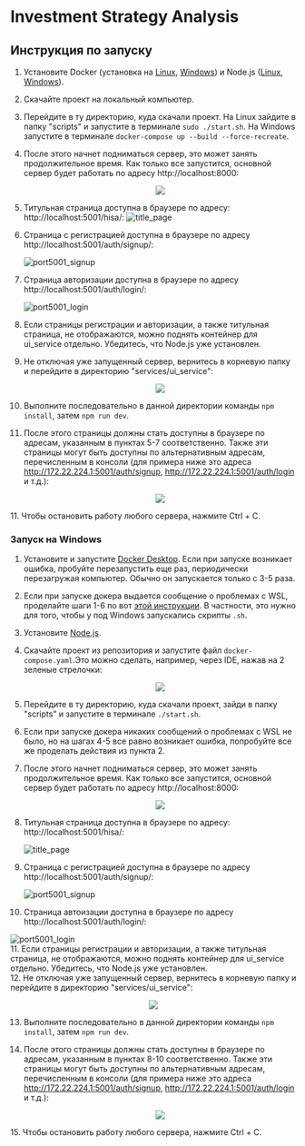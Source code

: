 
# Investment Strategy Analysis

## Инструкция по запуску

1. Установите Docker (установка на [Linux](https://www.digitalocean.com/community/tutorials/how-to-install-and-use-docker-compose-on-ubuntu-20-04-ru), [Windows](https://docs.docker.com/desktop/install/windows-install/)) и Node.js ([Linux](https://help.reg.ru/support/servery-vps/oblachnyye-servery/ustanovka-programmnogo-obespecheniya/kak-ustanovit-node-js-na-ubuntu), [Windows](https://nodejs.org/en/download/)).
2. Скачайте проект на локальный компьютер.  
3. Перейдите в ту директорию, куда скачали проект. На Linux зайдите в папку "scripts" и запустите в терминале `sudo ./start.sh`. На Windows запустите в терминале `docker-compose up --build --force-recreate`.
4. После этого начнет подниматься сервер, это может занять продолжительное время. Как только все запустится, основной сервер будет работать по адресу                http://localhost:8000:     
   
   <p align="center">
      <img src="https://github.com/Investment-Strategy-Analysis/investment-strategy-analysis/blob/main/instruction_imgs/main_server.png">
   </p>
5. Титульная страница доступна в браузере по адресу: http://localhost:5001/hisa/:
   ![title_page](https://github.com/Investment-Strategy-Analysis/investment-strategy-analysis/blob/main/instruction_imgs/title_page.png) 
   
6. Страница с регистрацией доступна в браузере по адресу http://localhost:5001/auth/signup/:    
   
   ![port5001_signup](https://github.com/Investment-Strategy-Analysis/investment-strategy-analysis/blob/main/instruction_imgs/sign_up.png) 
7. Страница авторизации доступна в браузере по адресу http://localhost:5001/auth/login/:  
    
   ![port5001_login](https://github.com/Investment-Strategy-Analysis/investment-strategy-analysis/blob/main/instruction_imgs/log_in.png)   
8. Если страницы регистрации и авторизации, а также титульная страница, не отображаются, можно поднять контейнер для ui_service отдельно. Убедитесь, что Node.js уже    установлен.  
9. Не отключая уже запущенный сервер, вернитесь в корневую папку и перейдите в директорию "services/ui_service":

    <p align="center">
      <img src="https://github.com/Investment-Strategy-Analysis/investment-strategy-analysis/blob/main/instruction_imgs/ui_service.png">
   </p>

 10. Выполните последовательно в данной директории команды `npm install`, затем `npm run dev`.
 11. После этого страницы должны стать доступны в браузере по адресам, указанным в пунктах 5-7 соответственно. Также эти страницы могут быть доступны по альтернативным адресам, перечисленным в консоли (для примера ниже это адреса  http://172.22.224.1:5001/auth/signup,  http://172.22.224.1:5001/auth/login и т.д.):
     
     <p align="center">
      <img src="https://github.com/Investment-Strategy-Analysis/investment-strategy-analysis/blob/main/instruction_imgs/my_local_addresses.png">
   </p>
11. Чтобы остановить работу любого сервера, нажмите Ctrl + C.

### Запуск на Windows
1. Установите и запустите [Docker Desktop](https://docs.docker.com/desktop/install/windows-install/). Если при запуске возникает ошибка, пробуйте перезапустить еще раз, периодически перезагружая компьютер. Обычно он запускается только с 3-5 раза.  
2. Если при запуске докера выдается сообщение о проблемах с WSL, проделайте шаги 1-6 по вот [этой инструкции](https://learn.microsoft.com/ru-ru/windows/wsl/install-manual#step-4---download-the-linux-kernel-update-package). В частности, это нужно для того, чтобы у под Windows запускались скрипты `.sh`.
3. Установите [Node.js](https://nodejs.org/en/download/).  
4. Скачайте проект из репозитория и запустите файл `docker-compose.yaml`.Это можно сделать, например, через IDE, нажав на 2 зеленые стрелочки:  

   <p align="center">
      <img src="https://github.com/Investment-Strategy-Analysis/investment-strategy-analysis/blob/main/instruction_imgs/docker-compose.png">
   </p>
   
5. Перейдите в ту директорию, куда скачали проект, зайди в папку "scripts" и запустите в терминале `./start.sh`.
6. Если при запуске докера никаких сообщений о проблемах с WSL не было, но на шагах 4-5 все равно возникает ошибка, попробуйте все же проделать действия из пункта 2. 
7. После этого начнет подниматься сервер, это может занять продолжительное время. Как только все запустится, основной сервер будет работать по адресу                 http://localhost:8000:     
   
   <p align="center">
      <img src="https://github.com/Investment-Strategy-Analysis/investment-strategy-analysis/blob/main/instruction_imgs/main_server.png">
   </p>
8. Титульная страница доступна в браузере по адресу: http://localhost:5001/hisa/:
   
   ![title_page](https://github.com/Investment-Strategy-Analysis/investment-strategy-analysis/blob/main/instruction_imgs/title_page.png) 
9. Страница с регистрацией доступна в браузере по адресу http://localhost:5001/auth/signup/:    
   
   ![port5001_signup](https://github.com/Investment-Strategy-Analysis/investment-strategy-analysis/blob/main/instruction_imgs/sign_up.png) 
10. Страница автоизации доступна в браузере по адресу http://localhost:5001/auth/login/:  
    
   ![port5001_login](https://github.com/Investment-Strategy-Analysis/investment-strategy-analysis/blob/main/instruction_imgs/log_in.png)   
11. Если страницы регистрации и авторизации, а также титульная страница, не отображаются, можно поднять контейнер для ui_service отдельно. Убедитесь, что Node.js уже установлен.  
12. Не отключая уже запущенный сервер, вернитесь в корневую папку и перейдите в директорию "services/ui_service":

   <p align="center">
      <img src="https://github.com/Investment-Strategy-Analysis/investment-strategy-analysis/blob/main/instruction_imgs/ui_service.png">
   </p>

 13. Выполните последовательно в данной директории команды `npm install`, затем `npm run dev`.
 14. После этого страницы должны стать доступны в браузере по адресам, указанным в пунктах 8-10 соответственно. Также эти страницы могут быть доступны по альтернативным адресам, перечисленным в консоли (для примера ниже это адреса  http://172.22.224.1:5001/auth/signup,  http://172.22.224.1:5001/auth/login и т.д.):
     
     <p align="center">
      <img src="https://github.com/Investment-Strategy-Analysis/investment-strategy-analysis/blob/main/instruction_imgs/my_local_addresses.png">
   </p>
15. Чтобы остановить работу любого сервера, нажмите Ctrl + C. 

